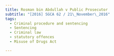 ```yaml
---
title: Rosman bin Abdullah v Public Prosecutor 
subtitle: "[2016] SGCA 62 / 21\_November\_2016"
tags:
  - Criminal procedure and sentencing
  - Sentencing
  - Criminal law
  - statutory offences
  - Misuse of Drugs Act

---
```


